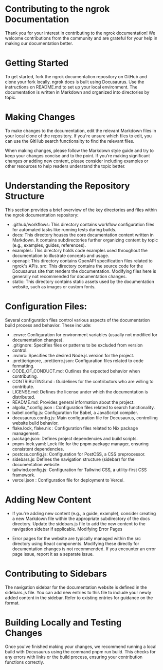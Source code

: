 # Contributing to the ngrok Documentation

Thank you for your interest in contributing to the ngrok documentation! We welcome contributions from the community and are grateful for your help in making our documentation better.

# Getting Started

To get started, fork the ngrok documentation repository on GitHub and clone your fork locally. ngrok docs is built using Docusaurus. Use the instructions on README.md to set up your local environment. The documentation is written in Markdown and organized into directories by topic.

# Making Changes

To make changes to the documentation, edit the relevant Markdown files in your local clone of the repository. If you're unsure which files to edit, you can use the GitHub search functionality to find the relevant files.

When making changes, please follow the Markdown style guide and try to keep your changes concise and to the point. If you're making significant changes or adding new content, please consider including examples or other resources to help readers understand the topic better.

# Understanding the Repository Structure

This section provides a brief overview of the key directories and files within the ngrok documentation repository:

* .github/workflows: This directory contains workflow configuration files for automated tasks like running tests during builds.
* docs: This directory houses the core documentation content written in Markdown. It contains subdirectories further organizing content by topic (e.g., examples, guides, references).
* examples: This directory holds code examples used throughout the documentation to illustrate concepts and usage.
* openapi: This directory contains OpenAPI specification files related to ngrok's APIs.
src: This directory contains the source code for the Docusaurus site that renders the documentation. Modifying files here is generally not recommended for documentation changes.
* static: This directory contains static assets used by the documentation website, such as images or custom fonts.

# Configuration Files:

Several configuration files control various aspects of the documentation build process and behavior. These include:

* .envrc: Configuration for environment variables (usually not modified for documentation changes).
* .gitignore: Specifies files or patterns to be excluded from version control.
* .nvmrc: Specifies the desired Node.js version for the project.
* .prettierignore, .prettierrc.json: Configuration files related to code formatting.
* CODE_OF_CONDUCT.md: Outlines the expected behavior when contributing.
* CONTRIBUTING.md : Guidelines for the contributors who are willing to contribute.
* LICENSE.md: Defines the license under which the documentation is distributed.
* README.md: Provides general information about the project.
* algolia_*.config.json : Configuration files related to search functionality.
* babel.config.js: Configuration for Babel, a JavaScript compiler.
* docusaurus.config.js: Main configuration file for Docusaurus, controlling website build behavior.
* flake.lock, flake.nix : Configuration files related to Nix package management.
* package.json: Defines project dependencies and build scripts.
* pnpm-lock.yaml: Lock file for the pnpm package manager, ensuring consistent dependencies.
* postcss.config.js: Configuration for PostCSS, a CSS preprocessor.
* sidebars.js: Defines the navigation structure (sidebar) for the documentation website.
* tailwind.config.js: Configuration for Tailwind CSS, a utility-first CSS framework.
* vercel.json : Configuration file for deployment to Vercel.

# Adding New Content

* If you're adding new content (e.g., a guide, example), consider creating a new Markdown file within the appropriate subdirectory of the docs directory.
Update the sidebars.js file to add the new content to the navigation sidebar if applicable.
Modifying Error Pages

* Error pages for the website are typically managed within the src directory using React components. Modifying these directly for documentation changes is not recommended. If you encounter an error page issue, report it as a separate issue.

# Contributing to Sidebars

The navigation sidebar for the documentation website is defined in the sidebars.js file. You can add new entries to this file to include your newly added content in the sidebar. Refer to existing entries for guidance on the format.

# Building Locally and Testing Changes

Once you've finished making your changes, we recommend running a local build with Docusaurus using the command pnpm run build. This checks for any errors with links or the build process, ensuring your contribution functions correctly.